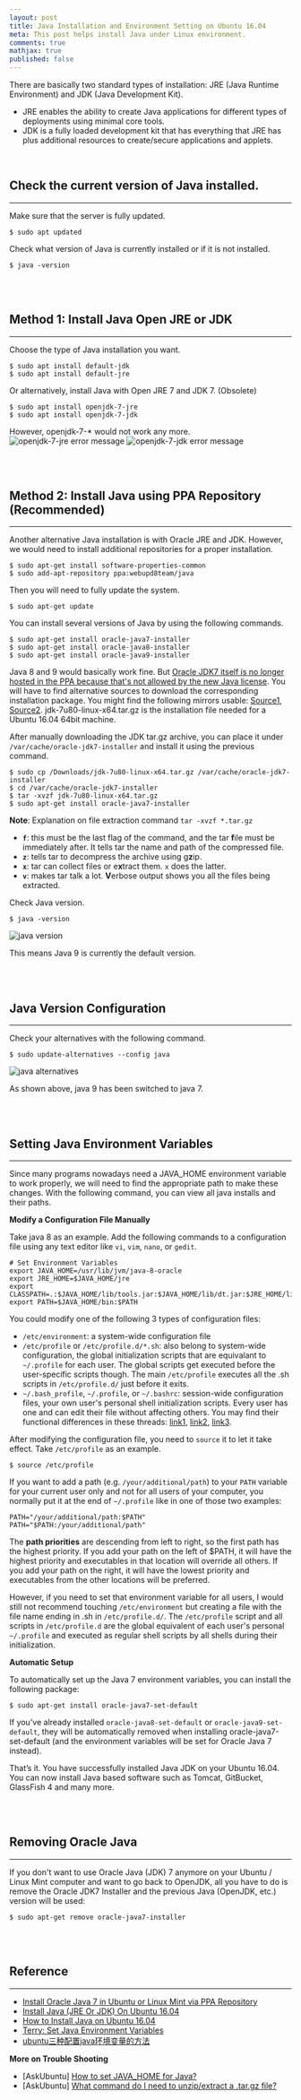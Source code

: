 ```yaml
---
layout: post
title: Java Installation and Environment Setting on Ubuntu 16.04
meta: This post helps install Java under Linux environment.
comments: true
mathjax: true
published: false
---
```


There are basically two standard types of installation: JRE (Java Runtime Environment) and JDK (Java Development Kit).
+ JRE enables the ability to create Java applications for different types of deployments using minimal core tools.
+ JDK is a fully loaded development kit that has everything that JRE has plus additional resources to create/secure applications and applets.

<br>

## Check the current version of Java installed.
---
Make sure that the server is fully updated.
```shell
$ sudo apt updated
```
Check what version of Java is currently installed or if it is not installed.
```shell
$ java -version
```

<br><br>

## Method 1: Install Java Open JRE or JDK
---
Choose the type of Java installation you want.
```shell
$ sudo apt install default-jdk
$ sudo apt install default-jre
```
Or alternatively, install Java with Open JRE 7 and JDK 7. (Obsolete)
```shell
$ sudo apt install openjdk-7-jre
$ sudo apt install openjdk-7-jdk
```
However, openjdk-7-* would not work any more.
![openjdk-7-jre error message]({{site.baseurl}}/assets/images/2017-10-11/1.png)
![openjdk-7-jdk error message]({{site.baseurl}}/assets/images/2017-10-11/2.png)

<br><br>

## Method 2: Install Java using PPA Repository (Recommended)
---
Another alternative Java installation is with Oracle JRE and JDK. However, we would need to install additional repositories for a proper installation.
```shell
$ sudo apt-get install software-properties-common
$ sudo add-apt-repository ppa:webupd8team/java
```
Then you will need to fully update the system.
```shell
$ sudo apt-get update
```
You can install several versions of Java by using the following commands.
```shell
$ sudo apt-get install oracle-java7-installer
$ sudo apt-get install oracle-java8-installer
$ sudo apt-get install oracle-java9-installer
```
Java 8 and 9 would basically work fine. But [Oracle JDK7 itself is no longer hosted in the PPA because that's not allowed by the new Java license](http://www.webupd8.org/2012/01/install-oracle-java-jdk-7-in-ubuntu-via.html). You will have to find alternative sources to download the corresponding installation package. You might find the following mirrors usable: [Source1](http://ftp.osuosl.org/pub/funtoo/distfiles/oracle-java/ "Mirror hosted by Oregon State University"), [Source2](http://www.360sdn.com/ide-develop-tool/2016/0919/9262.html "360sdn Mirror"). jdk-7u80-linux-x64.tar.gz is the installation file needed for a Ubuntu 16.04 64bit machine.

After manually downloading the JDK tar.gz archive, you can place it under `/var/cache/oracle-jdk7-installer` and install it using the previous command.
```shell
$ sudo cp /Downloads/jdk-7u80-linux-x64.tar.gz /var/cache/oracle-jdk7-installer
$ cd /var/cache/oracle-jdk7-installer
$ tar -xvzf jdk-7u80-linux-x64.tar.gz
$ sudo apt-get install oracle-java7-installer
```
**Note**: Explanation on file extraction command `tar -xvzf *.tar.gz`<br>
+ **`f`**: this must be the last flag of the command, and the tar <span style="font-weight: bold;">f</span>ile must be immediately after. It tells tar the name and path of the compressed file.
+ **`z`**: tells tar to decompress the archive using g<span style="font-weight: bold;">z</span>ip.
+ **`x`**: tar can collect files or e<span style="font-weight: bold;">x</span>tract them. `x` does the latter.
+ **`v`**: makes tar talk a lot. <span style="font-weight: bold;">V</span>erbose output shows you all the files being extracted.

Check Java version.
```shell
$ java -version
```
![java version]({{site.baseurl}}/assets/images/2017-10-11/3.png)

This means Java 9 is currently the default version.

<br><br>

## Java Version Configuration
---
Check your alternatives with the following command.
```shell
$ sudo update-alternatives --config java
```
![java alternatives]({{site.baseurl}}/assets/images/2017-10-11/4.png)

As shown above, java 9 has been switched to java 7.

<br><br>

## Setting Java Environment Variables
---
Since many programs nowadays need a JAVA_HOME environment variable to work properly, we will need to find the appropriate path to make these changes. With the following command, you can view all java installs and their paths.

**Modify a Configuration File Manually**

Take java 8 as an example. Add the following commands to a configuration file using any text editor like `vi`, `vim`, `nano`, or `gedit`.
```shell
# Set Environment Variables
export JAVA_HOME=/usr/lib/jvm/java-8-oracle
export JRE_HOME=$JAVA_HOME/jre
export CLASSPATH=.:$JAVA_HOME/lib/tools.jar:$JAVA_HOME/lib/dt.jar:$JRE_HOME/lib
export PATH=$JAVA_HOME/bin:$PATH
```
You could modify one of the following 3 types of configuration files:
+ `/etc/environment`: a system-wide configuration file
+ `/etc/profile` or `/etc/profile.d/*.sh`: also belong to system-wide configuration, the global initialization scripts that are equivalant to `~/.profile` for each user. The global scripts get executed before the user-specific scripts though. The main `/etc/profile` executes all the .sh scripts in `/etc/profile.d/` just before it exits.
+ `~/.bash_profile`, `~/.profile`, or `~/.bashrc`: session-wide configuration files, your own user's personal shell initialization scripts. Every user has one and can edit their file without affecting others. You may find their functional differences in these threads: [link1](https://askubuntu.com/questions/866161/setting-path-variable-in-etc-environment-vs-profile), [link2](https://serverfault.com/questions/261802/what-are-the-functional-differences-between-profile-bash-profile-and-bashrc "What are the functional differences between .profile .bash_profile and .bashrc?"), [link3](https://superuser.com/questions/789448/choosing-between-bashrc-profile-bash-profile-etc "[superuser] Choosing between .bashrc, .profile, .bash_profile, etc").

After modifying the configuration file, you need to `source` it to let it take effect. Take `/etc/profile` as an example.
```shell
$ source /etc/profile
```

If you want to add a path (e.g. `/your/additional/path`) to your `PATH` variable for your current user only and not for all users of your computer, you normally put it at the end of `~/.profile` like in one of those two examples:
```shell
PATH="/your/additional/path:$PATH"
PATH="$PATH:/your/additional/path"
```
The **path priorities** are descending from left to right, so the first path has the highest priority. If you add your path on the left of $PATH, it will have the highest priority and executables in that location will override all others. If you add your path on the right, it will have the lowest priority and executables from the other locations will be preferred.

However, if you need to set that environment variable for all users, I would still not recommend touching `/etc/environment` but creating a file with the file name ending in .sh in `/etc/profile.d/`. The `/etc/profile` script and all scripts in `/etc/profile.d` are the global equivalent of each user's personal `~/.profile` and executed as regular shell scripts by all shells during their initialization.

**Automatic Setup**

To automatically set up the Java 7 environment variables, you can install the following package:
```shell
$ sudo apt-get install oracle-java7-set-default
```
If you've already installed `oracle-java8-set-default` or `oracle-java9-set-default`, they will be automatically removed when installing oracle-java7-set-default (and the environment variables will be set for Oracle Java 7 instead).

That’s it. You have successfully installed Java JDK on your Ubuntu 16.04. You can now install Java based software such as Tomcat, GitBucket, GlassFish 4 and many more.

<br><br>

## Removing Oracle Java
---
If you don't want to use Oracle Java (JDK) 7 anymore on your Ubuntu / Linux Mint computer and want to go back to OpenJDK, all you have to do is remove the Oracle JDK7 Installer and the previous Java (OpenJDK, etc.) version will be used:
```shell
$ sudo apt-get remove oracle-java7-installer
```

<br><br>

## Reference
---
+ [Install Oracle Java 7 in Ubuntu or Linux Mint via PPA Repository](http://www.webupd8.org/2012/01/install-oracle-java-jdk-7-in-ubuntu-via.html)
+ [Install Java (JRE Or JDK) On Ubuntu 16.04](https://www.atlantic.net/community/howto/install-java-jre-jdk-on-ubuntu-16-04/)
+ [How to Install Java on Ubuntu 16.04](https://www.rosehosting.com/blog/how-to-install-java-on-ubuntu-16-04/)
+ [Terry: Set Java Environment Variables](https://terry.im/wiki/terry/Set%2BJava%2BEnvironment%2BVariables.html)
+ [ubuntu三种配置java环境变量的方法](https://my.oschina.net/dyyweb/blog/634067)

**More on Trouble Shooting**<br>
+ [AskUbuntu] [How to set JAVA_HOME for Java?](https://askubuntu.com/questions/175514/how-to-set-java-home-for-java)
+ [AskUbuntu] [What command do I need to unzip/extract a .tar.gz file?](https://askubuntu.com/questions/25347/what-command-do-i-need-to-unzip-extract-a-tar-gz-file)

